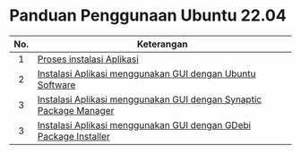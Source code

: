 # Panduan Penggunaan Ubuntu 22.04
| No. | Keterangan |
| :-: | ----------- |
| 1 | [Proses instalasi Aplikasi](Dokumentasi/Data_Sains/data_sains.md) |
| 2 | [Instalasi Aplikasi menggunakan GUI dengan Ubuntu Software](Dokumentasi/Pemrograman_Dasar_1/pemdas_1.md) |
| 3 | [Instalasi Aplikasi menggunakan GUI dengan Synaptic Package Manager](Dokumentasi/Matematika_Dasar/matematika_dasar.md) |
| 3 | [Instalasi Aplikasi menggunakan GUI dengan GDebi Package Installer](Dokumentasi/Matematika_Dasar/matematika_dasar.md) |